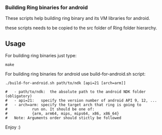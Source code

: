 ### Building Ring binaries for android

These scripts help building ring binary and its VM libraries for android.

these scripts needs to be copied to the src folder of Ring folder hierarchy.

## Usage

For building ring binaries just type:

	make


For building ring binaries for android use build-for-android.sh script:

	./build-for-android.sh path/to/ndk [api=21 [arch=arm]]
	
	#	- path/to/ndk:	the absolute path to the android NDK folder (obligatory)
	#	- api=21:	specify the version number of android API 9, 12, ...
	#	- arch=arm:	specify the target arch that ring is going to 
	#			run on. It should be one of:
	#			{arm, arm64, mips, mips64, x86, x86_64}
	#	Note: Arguments order should stictly be followed
 

Enjoy :)	
